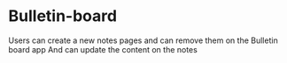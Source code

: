 # Bulletin-board
Users can create a new notes pages and can remove them on the Bulletin board app
And can update the content on the notes
